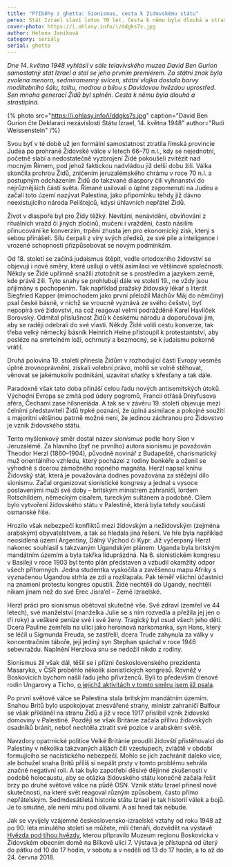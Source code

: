 ```yaml
---
title: "Příběhy z ghetta: Sionismus, cesta k židovskému státu"
perex: Stát Izrael slaví letos 70 let. Cesta k němu byla dlouhá a strastiplná, v dalším dílu Příběhů z ghetta ji připomíná Helena Janíková. Sionisumus měl řadu přívrženců i v Boskovicích.
cover-photo: https://i.ohlasy.info/i/ddgks7s.jpg
author: Helena Janíková
category: seriály
serial: ghetto
---
```


*Dne 14. května 1948 vyhlásil v sále telavivského muzea David Ben Gurion samostatný stát Izrael a stal se jeho prvním premiérem. Za státní znak byla zvolena menora, sedmiramenný svícen, státní vlajka dostala barvy modlitebního šálu, talitu, modrou a bílou s Davidovou hvězdou uprostřed. Sen mnoha generací Židů byl splněn. Cesta k němu byla dlouhá a strastiplná.*

{% photo src="https://i.ohlasy.info/i/ddgks7s.jpg" caption="David Ben Gurion čte Deklaraci nezávislosti Státu Izrael, 14. května 1948" author="Rudi Weissenstein" /%}

Svou byť v té době už jen formální samostatnost ztratila římská provincie Judea po prohrané Židovské válce v letech 66–70 n.l., kdy se nejednotní, početně slabí a nedostatečně vyzbrojení Židé pokoušeli zvítězit nad mocným Římem, pod jehož faktickou nadvládou již delší dobu žili. Válka skončila prohrou Židů, zničením jeruzalémského chrámu v roce 70 n.l. a postupným odcházením Židů do takzvané diaspory čili vyhnanství do nejrůznějších částí světa. Římané usilovali o úplné zapomenutí na Judeu a začali toto území nazývat Palestina, jako připomínku tehdy již dávno neexistujícího národa Pelištejců, kdysi úhlavních nepřátel Židů.

Život v diaspoře byl pro Židy těžký. Nevítáni, nenáviděni, obviňováni z rituálních vražd či jiných zločinů, mučeni i vražděni, často násilím přinucováni ke konverzím, trpěni zhusta jen pro ekonomický zisk, který s sebou přinášeli. Sílu čerpali z víry svých předků, ze své píle a inteligence i vrozené schopnosti přizpůsobovat se novým podmínkám.

Od 18. století se začíná judaismus štěpit, vedle ortodoxního židovství se objevují i nové směry, které usilují o větší asimilaci ve většinové společnosti. Někdy se Židé upřímně snažili ztotožnit se s prostředím a jazykem země, kde právě žili. Tyto snahy se prohlubují dále ve století 19., ne vždy jsou přijímány s pochopením. Tak například pražský židovský lékař a literát Siegfried Kapper (mimochodem jako první přeložil Máchův Máj do němčiny) psal české básně, v nichž se vroucně vyznává ze svého češství, byť nepopírá své židovství, na což reagoval velmi podrážděně Karel Havlíček Borovský. Odmítal příslušnost Židů k českému národu a doporučoval jim, aby se raději odebrali do své vlasti. Někdy Židé volili cestu konverze, tak třeba velký německý básník Heinrich Heine přistoupil k protestantství, aby posléze na smrtelném loži, ochrnutý a bezmocný, se k judaismu pokorně vrátil.

Druhá polovina 19. století přinesla Židům v rozhodující části Evropy vesměs úplné zrovnoprávnění, získali volební právo, mohli se volně stěhovat, věnovat se jakémukoliv podnikání, uzavírat sňatky s křesťany a tak dále.

Paradoxně však tato doba přináší celou řadu nových antisemitských útoků. Východní Evropa se zmítá pod údery pogromů, Francií otřásá Dreyfusova aféra, Čechami zase hilsneriáda. A tak se v závěru 19. století objevuje mezi čelními představiteli Židů trpké poznání, že úplná asimilace a pokojné soužití s majoritní většinou patrně možné není, že jedinou záchranou pro Židovstvo je vznik židovského státu.  

Tento myšlenkový směr dostal název *sionismus* podle hory Sion v Jeruzalémě. Za hlavního (byť ne prvního) autora sionismu je považován Theodor Herzl (1860–1904), původně novinář z Budapeště, charismatický muž orientálního vzhledu, který pocházel  z rodiny bankéře a oženil se výhodně s dcerou zámožného ropného magnáta. Herzl napsal knihu Židovský stát, která je považována dodnes považována za stěžejní dílo sionismu. Začal organizovat sionistické kongresy a jednal s vysoce postavenými muži své doby – britským ministrem zahraničí, lordem Rotschildem, německým císařem, tureckým sultánem a podobně. Cílem bylo vytvoření židovského státu v Palestině, která byla tehdy součástí osmanské říše.  

Hrozilo však nebezpečí konfliktů mezi židovským a nežidovským (zejména arabským) obyvatelstvem, a tak se hledala jiná řešení. Ve hře byla například neosídlená území Argentiny, Dálný Východ či Kypr. Již vyčerpaný Herzl nakonec souhlasil s takzvaným Ugandským plánem. Uganda byla britským mandátním územím a byla takřka liduprázdná. Na 6. sionistickém kongresu v Basileji v roce 1903 byl tento plán představen a vzbudil okamžitý odpor všech přítomných. Jedna studentka vyskočila a zavěšenou mapu Afriky s vyznačenou Ugandou strhla ze zdi a rozšlapala. Pak téměř všichni účastníci na znamení protestu kongres opustili. Židé nechtěli do Ugandy, nechtěli nikam jinam než do své Erec Jisra’el – Země Izraelské.

Herzl práci pro sionismus obětoval skutečně vše. Své zdraví (zemřel ve 44 letech), své manželství (manželka Julie se s ním rozvedla a přežila jej jen o tři roky) a veškeré peníze své i své ženy. Tragický byl osud všech jeho dětí. Dcera Pauline zemřela na ulici jako heroinová narkomanka, syn Hans, který se léčil u Sigmunda Freuda, se zastřelil, dcera Trude zahynula za války v koncentračním táboře, její jediný syn Stephan spáchal v roce 1946 sebevraždu. Naplnění Herzlova snu se nedožil nikdo z rodiny.

Sionismus žil však dál, těšil se i přízni československého prezidenta Masaryka, v ČSR proběhlo několik sionistických kongresů. Rovněž v Boskovicích bychom našli řadu jeho přívrženců. Byli to především členové rodin Ungarovy a Ticho, [o jejichž aktivitách v tomto směru jsem již psala](http://www.ohlasy.info/clanky/2017/01/cesty-do-palestiny.html).

Po první světové válce se Palestina stala britským mandátním územím. Snahou Britů bylo uspokojovat znesvářené strany, ministr zahraničí Balfour se však přikláněl na stranu Židů a již v roce 1917 přislíbil vznik židovské domoviny v Palestině. Později se však Británie začala přílivu židovských osadníků bránit, neboť nechtěla ztratit své pozice v arabském světě.

Navzdory opatrnické politice Velké Británie proudili židovští přistěhovalci do Palestiny v několika takzvaných alijách čili vzestupech, zvláště v období formujícího se nacistického nebezpečí. Mohlo se jich zachránit daleko více, ale bohužel snaha Britů příliš si nepálit prsty v tomto problému sehrála značně negativní roli. A tak bylo zapotřebí děsivé dějinné zkušenosti v podobě holocaustu, aby se otázka židovského státu konečně začala řešit brzy po druhé světové válce na půdě OSN. Vznik státu Izrael přinesl nové skutečnosti, na které svět reagoval různým způsobem, často přímo nepřátelským. Sedmdesátiletá historie státu Izrael je tak historií válek a bojů. Je to smutné, ale není míru pod olivami. A asi hned tak nebude.

Jak se vyvíjely vzájemné československo-izraelské vztahy od roku 1948 až po 90. léta minulého století se můžete, milí čtenáři, dozvědět na výstavě [Hvězda pod tíhou hvězdy](http://www.muzeum-boskovicka.cz/hvezda%2Dpod%2Dtihou%2Dhvezdy/a-1170/p1=1098), kterou připravilo Muzeum regionu Boskovicka v Židovském obecním domě na Bílkově ulici 7. Výstava je přístupná od úterý do pátku od 10 do 17 hodin, v sobotu a v neděli od 13 do 17 hodin, a to až do 24. června 2018.
